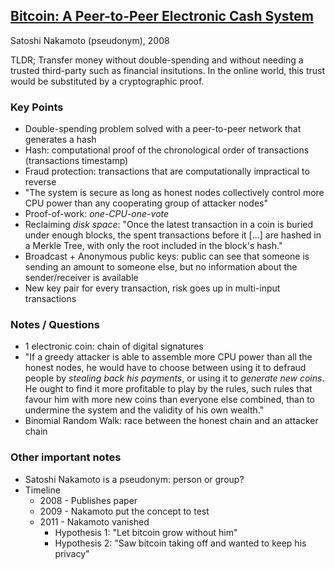 ## [Bitcoin: A Peer-to-Peer Electronic Cash System](https://bitcoin.org/en/bitcoin-paper)
Satoshi Nakamoto (pseudonym), 2008

TLDR; Transfer money without double-spending and without needing a trusted third-party such as financial insitutions. In the online world, this trust would be substituted by a cryptographic proof.

### Key Points
* Double-spending problem solved with a peer-to-peer network that generates a hash
* Hash: computational proof of the chronological order of transactions (transactions timestamp)
* Fraud protection: transactions that are computationally impractical to reverse
* "The system is secure as long as honest nodes collectively control more CPU power than any cooperating group of attacker nodes"
* Proof-of-work: *one-CPU-one-vote*
* Reclaiming *disk space*: "Once the latest transaction in a coin is buried under enough blocks, the spent transactions before
it [...] are hashed in a Merkle Tree, with only the root included in the block's hash."
* Broadcast + Anonymous public keys: public can see that someone is sending an amount to someone else, but no information about the sender/receiver is available
* New key pair for every transaction, risk goes up in multi-input transactions

### Notes / Questions
* 1 electronic coin: chain of digital signatures
* "If a greedy attacker is able to assemble more CPU power than all the honest nodes, he would have to choose between using it
to defraud people by *stealing back his payments*, or using it to *generate new coins*. He ought to find it more profitable to play by the rules, such rules that favour him with more new coins than everyone else combined, than to undermine the system and the validity of his own wealth."
* Binomial Random Walk: race between the honest chain and an attacker chain

### Other important notes
* Satoshi Nakamoto is a pseudonym: person or group?
* Timeline
    * 2008 - Publishes paper
    * 2009 - Nakamoto put the concept to test
    * 2011 - Nakamoto vanished
        * Hypothesis 1: "Let bitcoin grow without him"
        * Hypothesis 2: "Saw bitcoin taking off and wanted to keep his privacy"
